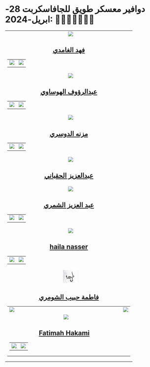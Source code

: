 # دوافير معسكر طويق للجافاسكربت 28-ابريل-2024: 👨‍💻👩‍💻🧑🏻‍💻

<!-- CONTRIBUTER -->
<table  align="center">
    <!--=== قم بنسخ هذه الجزئية ابتداءً من هذا السطر و انتهاءً بالسطر المذكور في الأسفل ===-->
    <tr>
        <td align="center" width="400">
        &nbsp;&nbsp
            <a href="https://github.com/fahadssgg">
                <img src="https://avatars.githubusercontent.com/u/107389887?v=4" width="50">
                <h2> فهد الغامدي</h2>
            </a>       
            <table>
                <tr> 
                    <!-- LINKED IN -->
                    <td>
                        <a href="https://www.linkedin.com/in/fahad-saad-alghamdi/">
                            <img src="./images/linkedin-logo.png" width="25">
                        </a>
                    </td>
                    <!--// LINKED IN //-->
                    <!-- GITHUB -->
                    <td>
                        <a href="https://github.com/fahadssgg">
                            <img src="./images/github-logo.png" width="25">
                        </a>
                    </td>
                    <!--// GITHUB //-->
                </tr>
            </table>            
        </td>
    </tr>
    <!-- ======== نهاية مكان النسخ ========= -->
     <!--=== قم بنسخ هذه الجزئية ابتداءً من هذا السطر و انتهاءً بالسطر المذكور في الأسفل ===-->
    <tr>
        <td align="center" width="400">
        &nbsp;&nbsp
            <a href="https://github.com/ARFHSI">
                <img src="https://avatars.githubusercontent.com/u/113468755?v=4" width="50">
                <h2> عبدالرؤوف الهوساوي</h2>
            </a>       
            <table>
                <tr> 
                    <!-- LINKED IN -->
                    <td>
                        <a href="https://www.linkedin.com/in/abdulraouf-hsi/">
                            <img src="https://media.licdn.com/dms/image/C4E03AQGYUob7f6CwPQ/profile-displayphoto-shrink_800_800/0/1656320192462?e=1721260800&v=beta&t=XZC8XjNHvIBTTiBBpUzEPWdz6RJO5pP6gJxbmQESOBs" width="25">
                        </a>
                    </td>
                    <!--// LINKED IN //-->
                    <!-- GITHUB -->
                    <td>
                        <a href="https://github.com/ARFHSI">
                            <img src="https://avatars.githubusercontent.com/u/113468755?s=400&u=95804fa31f8c0db24d40e1fad626f8502c18eed9&v=4" width="25">
                        </a>
                    </td>
                    <!--// GITHUB //-->
                </tr>
            </table>            
        </td>
    </tr>
    <!-- ======== نهاية مكان النسخ ========= -->
        <!--=== قم بنسخ هذه الجزئية ابتداءً من هذا السطر و انتهاءً بالسطر المذكور في الأسفل ===-->
    <tr>
        <td align="center" width="400">
        &nbsp;&nbsp
            <a href="https://github.com/MeznahAldossari/">
                <img src="./images/user.png" width="50">
                <h2>  مزنه الدوسري</h2>
            </a>
            <table>
                <tr>
                    <!-- LINKED IN -->
                    <td>
                        <a href="https://www.linkedin.com/in/meznahaldossari/">
                            <img src="./images/ME.jpg" width="25">
                        </a>
                    </td>
                    <!--// LINKED IN //-->
                    <!-- GITHUB -->
                    <td>
                        <a href="https://github.com/fahadssgg">
                            <img src="./images/github-logo.png" width="25">
                        </a>
                    </td>
                    <!--// GITHUB //-->
                </tr>
            </table>
        </td>
    </tr>
    <!-- ======== نهاية مكان النسخ ========= -->
     <!--=== قم بنسخ هذه الجزئية ابتداءً من هذا السطر و انتهاءً بالسطر المذكور في الأسفل ===-->
    <tr>
        <td align="center" width="400">
        &nbsp;&nbsp
            <a href="https://github.com/Alhaqbani21">
                <img src="https://avatars.githubusercontent.com/u/94962409?v=4" width="50">
                <h2> عبدالعزيز الحقباني</h2>
    <tr>
        <td align="center" width="400">
        &nbsp;&nbsp
            <a href="https://github.com/Azizfalshammari">
                <img src="https://avatars.githubusercontent.com/u/169675839?s=400&u=6ab3c2314c477014c7112400cdc5d16b3cff9752&v=4" width="50">
                <h2>عبد العزيز الشمري</h2>
            </a>       
            <table>
                <tr> 
                    <!-- LINKED IN -->
                    <td>
                        <a href="https://www.linkedin.com/in/alhaqbani-abdulaziz/">
                        <a href="https://www.linkedin.com/in/abdulaziz-alshammari-b580a9276/">
                            <img src="./images/linkedin-logo.png" width="25">
                        </a>
                    </td>
                    <td>
                        <a href="https://github.com/Alhaqbani21">
                        <a href="https://github.com/Azizfalshammari">
                            <img src="./images/github-logo.png" width="25">
                        </a>
                    </td>
                </tr>
            </table>            
        </td>
    </tr>
    <!-- ======== نهاية مكان النسخ ========= -->
    <!--=== قم بنسخ هذه الجزئية ابتداءً من هذا السطر و انتهاءً بالسطر المذكور في الأسفل ===-->
    <tr>
        <td align="center" width="400">
        &nbsp;&nbsp
            <a href="https://github.com/dashboard">
                <img src="/user.png" width="50">
                <h2>haila nasser</h2>
            </a>       
            <table>
                <tr> 
                    <!-- LINKED IN -->
                    <td>
                        <a href="https://www.linkedin.com/feed/">
                            <img src="./images/linkedin-logo.png" width="25">
                        </a>
                    </td>
                    <!--// LINKED IN //-->
                    <!-- GITHUB -->
                    <td>
                        <a href="https://github.com/dashboard">
                            <img src="./images/github-logo.png" width="25">
                        </a>
                    </td>
                    <!--// GITHUB //-->
                </tr>
            </table>            
        </td>
    </tr>
    <!-- ======== نهاية مكان النسخ ========= -->
        <!--=== قم بنسخ هذه الجزئية ابتداءً من هذا السطر و انتهاءً بالسطر المذكور في الأسفل ===-->
    <tr>
        <td align="center" width="400">
        &nbsp;&nbsp
            <a href="https://github.com/FatimahHabib84">
                <img src="./images/fatimah-habib-img.jpg" width="50">
                <h2> فاطمة حبيب الشومري</h2>
            </a>       
            <table>
                <tr> 
                    <!-- LINKED IN -->
                    <td>
                        <a href="https://www.linkedin.com/in/fatimah-alshawmari-83797227b/">
                            <img src="./images/linkedin-logo.png" width="25">
                        </a>
                    </td>
                    <!--// LINKED IN //-->
                    <!-- GITHUB -->
                    <td>
                        <a href="https://github.com/FatimahHabib84">
                            <img src="./images/github-logo.png" width="25">
                        </a>
                    </td>
                    <!--// GITHUB //-->
                </tr>
                    <!-- ======== نهاية مكان النسخ ========= -->         
        <!--=== قم بنسخ هذه الجزئية ابتداءً من هذا السطر و انتهاءً بالسطر المذكور في الأسفل ===-->
    <tr>
        <td align="center" width="400">
        &nbsp;&nbsp
            <a href="https://github.com/ifatimahali/">
                <img src="https://avatars.githubusercontent.com/u/94014317?v=4" width="50">
                <h2> Fatimah Hakami </h2>
            </a>       
            <table>
                <tr> 
                    <!-- LINKED IN -->
                    <td>
                        <a href="https://www.linkedin.com/in/fatimah-ali-hakami-894b2928a/">
                            <img src="./images/linkedin-logo.png" width="25">
                        </a>
                    </td>
                    <!--// LINKED IN //-->
                    <!-- GITHUB -->
                    <td>
                        <a href="https://github.com/ifatimahali/">
                            <img src="./images/github-logo.png" width="25">
                        </a>
                    </td>
                    <!--// GITHUB //-->
                </tr>
                    <!-- ======== نهاية مكان النسخ ========= -->
            </table>            
        </td>
    </tr>
</table>

